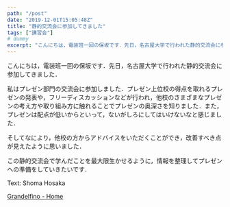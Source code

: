 ```yaml
---
path: "/post"
date: "2019-12-01T15:05:48Z"
title: "静的交流会に参加してきました"
tags: ["講習会"]
# dummy
excerpt: "こんにちは，電装班一回の保坂です．先日，名古屋大学で行われた静的交流会に参加してきました．私はプレゼン部門の交流会に参加しました．プレゼン上位校の得点を取れるプレゼンの発表や，フリーディスカッション..."
---
```


[](01-1.jpg)こんにちは，電装班一回の保坂です．先日，名古屋大学で行われた静的交流会に参加してきました．

私はプレゼン部門の交流会に参加しました．プレゼン上位校の得点を取れるプレゼンの発表や，フリーディスカッションなどが行われ，他校のさまざまなプレゼンの考え方や取り組み方に触れることでプレゼンの奥深さを知りました．また，プレゼンは配点が低いからといって，ないがしろにしてはいけないなと感じました．

そしてなにより，他校の方からアドバイスをいただくことができ，改善すべき点が見えたように思いました．

この静的交流会で学んだことを最大限生かせるように，情報を整理してプレゼンへの準備をしていきたいです．

Text: Shoma Hosaka

[Grandelfino - Home](http://www.grandelfino.net/)